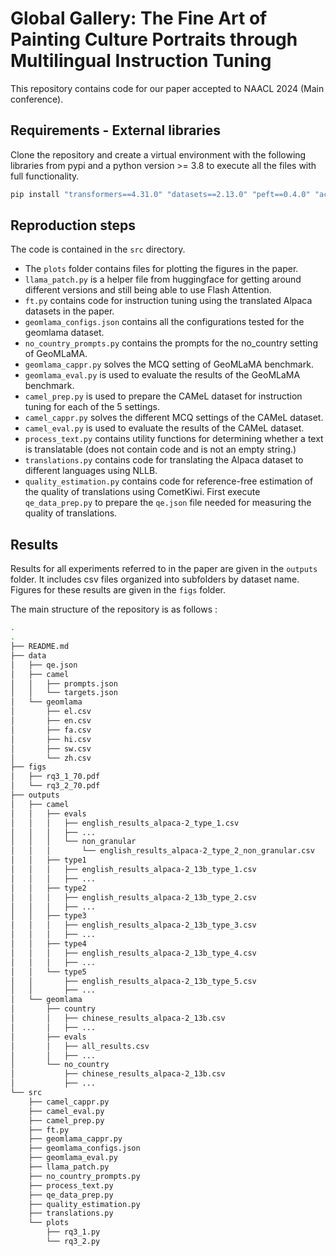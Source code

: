 # Global Gallery: The Fine Art of Painting Culture Portraits through Multilingual Instruction Tuning

This repository contains code for our paper accepted to NAACL 2024 (Main conference).

## Requirements - External libraries

Clone the repository and create a virtual environment with the following
libraries from pypi and a python version >= 3.8 to execute all the files with full functionality.

```bash
pip install "transformers==4.31.0" "datasets==2.13.0" "peft==0.4.0" "accelerate==0.21.0" "bitsandbytes==0.40.2" "trl==0.4.7" "safetensors>=0.3.1" "cappr==0.8.7" --upgrade
```

## Reproduction steps

The code is contained in the ```src``` directory.

- The ``plots`` folder contains files for plotting the figures in the paper.
- ``llama_patch.py`` is a helper file from huggingface for getting around
  different versions and still being able to use Flash Attention.
- ``ft.py`` contains code for instruction tuning using the translated Alpaca datasets in the paper.
- ``geomlama_configs.json`` contains all the configurations tested for the geomlama dataset.
- ``no_country_prompts.py`` contains the prompts for the no_country setting of GeoMLaMA.
- ``geomlama_cappr.py`` solves the MCQ setting of GeoMLaMA benchmark.
- ``geomlama_eval.py`` is used to evaluate the results of the GeoMLaMA benchmark.
- ``camel_prep.py`` is used to prepare the CAMeL dataset for instruction tuning for each of the 5 settings.
- ``camel_cappr.py`` solves the different MCQ settings of the CAMeL dataset.
- ``camel_eval.py`` is used to evaluate the results of the CAMeL dataset.
- ``process_text.py`` contains utility functions for determining whether a text is translatable (does not contain code and is not an empty string.)
- ``translations.py`` contains code for translating the Alpaca dataset to different languages using NLLB.
- ``quality_estimation.py`` contains code for reference-free estimation of the
  quality of translations using CometKiwi. First execute ``qe_data_prep.py`` to
  prepare the ``qe.json`` file needed for measuring the quality of translations.

## Results

Results for all experiments referred to in the paper are given in the
```outputs``` folder. It includes csv files organized into subfolders by
dataset name. Figures for these results are given in the ```figs``` folder.

The main structure of the repository is as follows :

```bash
.
.
├── README.md
├── data
│   ├── qe.json
│   ├── camel
│   │   ├── prompts.json
│   │   └── targets.json
│   └── geomlama
│       ├── el.csv
│       ├── en.csv
│       ├── fa.csv
│       ├── hi.csv
│       ├── sw.csv
│       └── zh.csv
├── figs
│   ├── rq3_1_70.pdf
│   └── rq3_2_70.pdf
├── outputs
│   ├── camel
│   │   ├── evals
│   │   │   ├── english_results_alpaca-2_type_1.csv
│   │   │   ├── ...
│   │   │   └── non_granular
│   │   │       └── english_results_alpaca-2_type_2_non_granular.csv
│   │   ├── type1
│   │   │   ├── english_results_alpaca-2_13b_type_1.csv
│   │   │   ├── ...
│   │   ├── type2
│   │   │   ├── english_results_alpaca-2_13b_type_2.csv
│   │   │   ├── ...
│   │   ├── type3
│   │   │   ├── english_results_alpaca-2_13b_type_3.csv
│   │   │   ├── ...
│   │   ├── type4
│   │   │   ├── english_results_alpaca-2_13b_type_4.csv
│   │   │   ├── ...
│   │   └── type5
│   │       ├── english_results_alpaca-2_13b_type_5.csv
│   │       ├── ...
│   └── geomlama
│       ├── country
│       │   ├── chinese_results_alpaca-2_13b.csv
│       │   ├── ...
│       ├── evals
│       │   ├── all_results.csv
│       │   ├── ...
│       └── no_country
│           ├── chinese_results_alpaca-2_13b.csv
│           ├── ...
└── src
    ├── camel_cappr.py
    ├── camel_eval.py
    ├── camel_prep.py
    ├── ft.py
    ├── geomlama_cappr.py
    ├── geomlama_configs.json
    ├── geomlama_eval.py
    ├── llama_patch.py
    ├── no_country_prompts.py
    ├── process_text.py
    ├── qe_data_prep.py
    ├── quality_estimation.py
    ├── translations.py
    └── plots
        ├── rq3_1.py
        └── rq3_2.py
```
